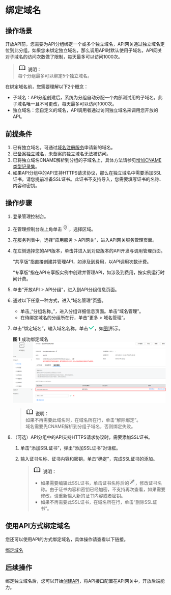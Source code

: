# 绑定域名<a name="apig-ug-190419107"></a>

## 操作场景<a name="apig-zh-ug-180327076_section1947225019487"></a>

开放API前，您需要为API分组绑定一个或多个独立域名，API网关通过独立域名定位到此分组。如果您未绑定独立域名，那么调用API时默认使用子域名，API网关对子域名的访问次数做了限制，每天最多可以访问1000次。

>![](public_sys-resources/icon-note.gif) **说明：**   
>每个分组最多可以绑定5个独立域名。  

在绑定域名前，您需要理解以下2个概念：

-   子域名：API分组创建后，系统为分组自动分配一个内部测试用的子域名，此子域名唯一且不可更改，每天最多可以访问1000次。
-   独立域名：您自定义的域名，API调用者通过访问独立域名来调用您开放的API。

## 前提条件<a name="apig-zh-ug-180327076_section1198465612481"></a>

1.  已有独立域名。可通过[域名注册服务](https://www.huaweicloud.com/product/domain.html)申请新的域名。
2.  已[备案独立域名](https://beian.huaweicloud.com/)，未备案的独立域名无法被访问。
3.  已将独立域名CNAME解析到分组的子域名上，具体方法请参见[增加CNAME类型记录集](https://support.huaweicloud.com/usermanual-dns/dns_usermanual_0010.html)。
4.  如果API分组中的API支持HTTPS请求协议，那么在独立域名中需要添加SSL证书，请您提前准备SSL证书。此证书不支持导入，您需要填写证书的名称、内容和密钥。

## 操作步骤<a name="apig-zh-ug-180327076_section12207715496"></a>

1.  登录管理控制台。
2.  在管理控制台左上角单击![](figures/icon-region.png)，选择区域。
3.  在服务列表中，选择“应用服务 \> API网关”，进入API网关服务管理页面。
4.  在左侧选择您的API版本，单击并进入到对应版本的API开发与调用管理页面。

    “共享版”指直接创建并管理API，如涉及到费用，以API调用次数计费。

    “专享版”指在API专享版实例中创建并管理API，如涉及到费用，按实例运行时间计费。

5.  单击“开放API \> API分组”，进入到API分组信息页面。
6.  通过以下任意一种方式，进入“域名管理”页签。
    -   单击_“分组名称_”，进入分组详细信息页面。单击“域名管理”。
    -   在待绑定域名的分组所在行，单击“更多 \> 域名管理”。

7.  单击“绑定域名”，输入域名名称，单击![](figures/icon-right.png)，如[图1](#apig-zh-ug-180327076_fig105910599542)所示。

    **图 1**  成功绑定域名<a name="apig-zh-ug-180327076_fig105910599542"></a>  
    ![](figures/成功绑定域名.png "成功绑定域名")

    >![](public_sys-resources/icon-note.gif) **说明：**   
    >如果不再需要此域名时，在域名所在行，单击“解除绑定”。  
    >域名需要先CNAME解析到分组子域名，否则绑定失败。  

8.  （可选）API分组中的API支持HTTPS请求协议时，需要添加SSL证书。
    1.  单击“添加SSL证书”，弹出“添加SSL证书”对话框。
    2.  输入证书名称、证书内容和密钥，单击“确定”，完成SSL证书的添加。

        >![](public_sys-resources/icon-note.gif) **说明：**   
        >-   如果需要编辑此SSL证书，单击证书名称后的![](figures/icon-edit.png)，修改证书名称。由于证书内容和密钥已经加密，不支持再次查看，如果需要修改，请重新输入新的证书内容或者密钥。  
        >-   如果不再需要此SSL证书，在域名所在行，单击“删除SSL证书”。  



## 使用API方式绑定域名<a name="apig-zh-ug-180327076_section7546754133419"></a>

您还可以使用API的方式绑定域名，具体操作请查看以下链接。

[绑定域名](https://support.huaweicloud.com/api-apig/apig-zh-api-180713154.html)

## 后续操作<a name="apig-zh-ug-180327076_section12967127112416"></a>

绑定独立域名后，您可以开始[创建API](创建API.md)，将API接口配置在API网关中，开放后端能力。

